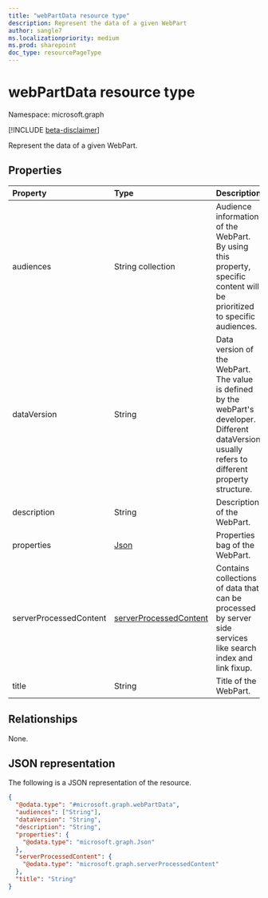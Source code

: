 ```yaml
---
title: "webPartData resource type"
description: Represent the data of a given WebPart
author: sangle7
ms.localizationpriority: medium
ms.prod: sharepoint
doc_type: resourcePageType
---
```


# webPartData resource type

Namespace: microsoft.graph

[!INCLUDE [beta-disclaimer](../../includes/beta-disclaimer.md)]

Represent the data of a given WebPart.

## Properties

| Property               | Type                                                             | Description                                                                                                                                         |
| :--------------------- | :--------------------------------------------------------------- | :-------------------------------------------------------------------------------------------------------------------------------------------------- |
| audiences              | String collection                                                | Audience information of the WebPart. By using this property, specific content will be prioritized to specific audiences.                            |
| dataVersion            | String                                                           | Data version of the WebPart. The value is defined by the webPart's developer. Different dataVersion usually refers to different property structure. |
| description            | String                                                           | Description of the WebPart.                                                                                                                         |
| properties             | [Json](../resources/json.md)                                     | Properties bag of the WebPart.                                                                                                                      |
| serverProcessedContent | [serverProcessedContent](../resources/serverprocessedcontent.md) | Contains collections of data that can be processed by server side services like search index and link fixup.                                        |
| title                  | String                                                           | Title of the WebPart.                                                                                                                               |

## Relationships

None.

## JSON representation

The following is a JSON representation of the resource.

<!-- {
  "blockType": "resource",
  "@odata.type": "microsoft.graph.webPartData"
}
-->

```json
{
  "@odata.type": "#microsoft.graph.webPartData",
  "audiences": ["String"],
  "dataVersion": "String",
  "description": "String",
  "properties": {
    "@odata.type": "microsoft.graph.Json"
  },
  "serverProcessedContent": {
    "@odata.type": "microsoft.graph.serverProcessedContent"
  },
  "title": "String"
}
```
